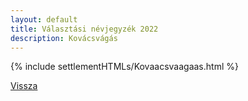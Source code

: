 ```yaml
---
layout: default
title: Választási névjegyzék 2022
description: Kovácsvágás
---
```


{% include settlementHTMLs/Kovaacsvaagaas.html %}

[Vissza](./)